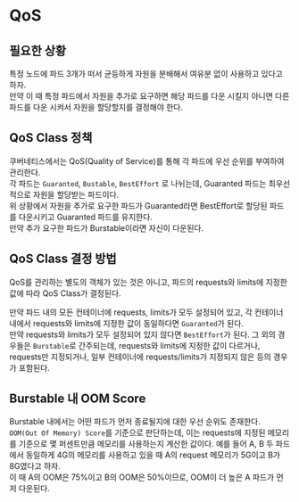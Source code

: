 # QoS

## 필요한 상황

특정 노드에 파드 3개가 떠서 균등하게 자원을 분배해서 여유분 없이 사용하고 있다고 하자.  
만약 이 때 특정 파드에서 자원을 추가로 요구하면 해당 파드를 다운 시킬지 아니면 다른 파드를 다운 시켜서 자원을 할당할지를 결정해야 한다.

## QoS Class 정책

쿠버네티스에서는 QoS(Quality of Service)를 통해 각 파드에 우선 순위를 부여하여 관리한다.  
각 파드는 `Guaranted`, `Bustable`, `BestEffort` 로 나뉘는데, Guaranted 파드는 최우선적으로 자원을 할당받는 파드이다.  
위 상황에서 자원을 추가로 요구한 파드가 Guaranted라면 BestEffort로 할당된 파드를 다운시키고 Guaranted 파드를 유지한다.  
만약 추가 요구한 파드가 Burstable이라면 자신이 다운된다.

## QoS Class 결정 방법

QoS를 관리하는 별도의 객체가 있는 것은 아니고, 파드의 requests와 limits에 지정한 값에 따라 QoS Class가 결정된다.

만약 파드 내의 모든 컨테이너에 requests, limits가 모두 설정되어 있고, 각 컨테이너 내에서 requests와 limits에 지정한 값이 동일하다면 `Guaranted`가 된다.  
만약 requests와 limits가 모두 설정되어 있지 않다면 `BestEffort`가 된다.
그 외의 경우들은 `Burstable`로 간주되는데, requests와 limits에 지정한 값이 다르거나, requests만 지정되거나, 일부 컨테이너에 requests/limits가 지정되지 않은 등의 경우가 포함된다.

## Burstable 내 OOM Score

Burstable 내에서는 어떤 파드가 먼저 종료될지에 대한 우선 순위도 존재한다.  
`OOM(Out Of Memory) Score`를 기준으로 판단하는데, 이는 requests에 지정된 메모리를 기준으로 몇 퍼센트만큼 메모리를 사용하는지 계산한 값이다.
예를 들어 A, B 두 파드에서 동일하게 4G의 메모리를 사용하고 있을 때 A의 request 메모리가 5G이고 B가 8G였다고 하자.  
이 때 A의 OOM은 75%이고 B의 OOM은 50%이므로, OOM이 더 높은 A 파드가 먼저 다운된다.
